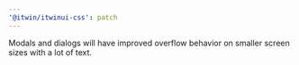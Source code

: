 ```yaml
---
'@itwin/itwinui-css': patch
---
```


Modals and dialogs will have improved overflow behavior on smaller screen sizes with a lot of text.
